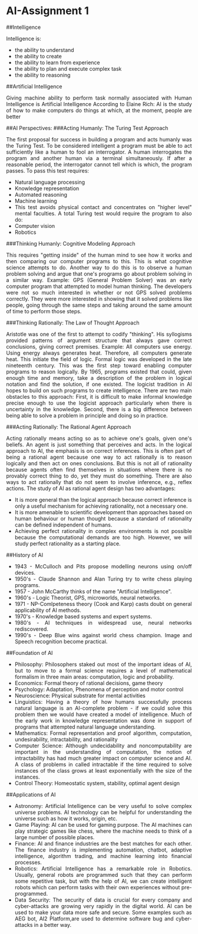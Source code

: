 # AI-Assignment 1
##Intelligence
<div style="text-align: justify">

Intelligence is:
- the ability to understand
- the ability to create
- the ability to learn from experience
- the ability to plan and execute complex task
- the ability to reasoning 

##Artificial Intelligence

Giving machine ability to perform task normally associated with Human Intelligence is Artificial Intelligence
According to Elaine Rich: AI is the study of how to make computers do things at which, at the moment, people are better


##AI Perspectives:
###Acting Humanly: The Turing Test Approach

The first proposal for success in building a program and acts humanly was the Turing Test. To be considered intelligent a program must be able to act sufficiently like a human to fool an interrogator. A human interrogates the program and another human via a terminal simultaneously. If after a reasonable period, the interrogator cannot tell which is which, the program passes.
To pass this test requires:

- Natural language processing
- Knowledge representation
- Automated reasoning
- Machine learning
- This test avoids physical contact and concentrates on "higher level" mental faculties. A total Turing test would require the program to also do:
- Computer vision 
- Robotics

###Thinking Humanly: Cognitive Modeling Approach

This requires "getting inside" of the human mind to see how it works and then comparing our computer programs to this. This is what cognitive science attempts to do. Another way to do this is to observe a human problem solving and argue that one's programs go about problem solving in a similar way.
Example: GPS (General Problem Solver) was an early computer program that attempted to model human thinking. The developers were not so much interested in whether or not GPS solved problems correctly. They were more interested in showing that it solved problems like people, going through the same steps and taking around the same amount of time to perform those steps.

###Thinking Rationally: The Law of Thought Approach

Aristotle was one of the first to attempt to codify "thinking". His syllogisms provided patterns of argument structure that always gave correct conclusions, giving correct premises.
Example: All computers use energy. Using energy always generates heat. Therefore, all computers generate heat.
This initiate the field of logic. Formal logic was developed in the late nineteenth century. This was the first step toward enabling computer programs to reason logically.
By 1965, programs existed that could, given enough time and memory, take a description of the problem in logical notation and find the solution, if one existed. The logicist tradition in AI hopes to build on such programs to create intelligence.
There are two main obstacles to this approach: First, it is difficult to make informal knowledge precise enough to use the logicist approach particularly when there is uncertainty in the knowledge. Second, there is a big difference between being able to solve a problem in principle and doing so in practice.

###Acting Rationally: The Rational Agent Approach

Acting rationally means acting so as to achieve one's goals, given one's beliefs. An agent is just something that perceives and acts.
In the logical approach to AI, the emphasis is on correct inferences. This is often part of being a rational agent because one way to act rationally is to reason logically and then act on ones conclusions. But this is not all of rationality because agents often find themselves in situations where there is no provably correct thing to do, yet they must do something.
There are also ways to act rationally that do not seem to involve inference, e.g., reflex actions.
The study of AI as rational agent design has two advantages:

- It is more general than the logical approach because correct inference is only a useful mechanism for achieving rationality, not a necessary one.
- It is more amenable to scientific development than approaches based on human behaviour or human thought because a standard of rationality can be defined independent of humans.
- Achieving perfect rationality in complex environments is not possible because the computational demands are too high. However, we will study perfect rationality as a starting place.

##History of AI

- 1943 - McCulloch and Pits propose modelling neurons using on/off devices.
- 1950's - Claude Shannon and Alan Turing try to write chess playing programs.
- 1957 - John McCarthy thinks of the name "Artificial Intelligence".
- 1960's - Logic Theorist, GPS, microworlds, neural networks.
- 1971 - NP-Comlpeteness theory (Cook and Karp) casts doubt on general applicability of AI methods.
- 1970's - Knowledge based systems and expert systems.
- 1980's - AI techniques in widespread use, neural networks rediscovered.
- 1990's - Deep Blue wins against world chess champion. Image and Speech recognition become practical.

##Foundation of AI

- Philosophy: Philosophers staked out most of the important ideas of AI, but to move to a formal science requires a level of mathematical formalism in three main areas: computation, logic and probability.
- Economics: Formal theory of rational decisions, game theory
- Psychology:  Adaptation, Phenomena of perception and motor control
- Neuroscience: Physical substrate for mental activities 
- Linguistics: Having a theory of how humans successfully process natural language is an AI-complete problem - if we could solve this problem then we would have created a model of intelligence.
Much of the early work in knowledge representation was done in support of programs that attempted natural language understanding.
- Mathematics: Formal representation and proof algorithm, computation, undesirability, intractability, and rationality
- Computer Science: Although undecidability and noncomputability are important in the understanding of computation, the notion of intractability has had much greater impact on computer science and AI. A class of problems in called intractable if the time required to solve instances of the class grows at least exponentially with the size of the instances.
- Control Theory: Homeostatic system, stability, optimal agent design

##Applications of AI
- Astronomy: Artificial Intelligence can be very useful to solve complex universe problems. AI technology can be helpful for understanding the universe such as how it works, origin, etc.
- Game Playing: AI can be used for gaming purpose. The AI machines can play strategic games like chess, where the machine needs to think of a large number of possible places.
- Finance: AI and finance industries are the best matches for each other. The finance industry is implementing automation, chatbot, adaptive intelligence, algorithm trading, and machine learning into financial processes.
- Robotics: Artificial Intelligence has a remarkable role in Robotics. Usually, general robots are programmed such that they can perform some repetitive task, but with the help of AI, we can create intelligent robots which can perform tasks with their own experiences without pre-programmed.
- Data Security: The security of data is crucial for every company and cyber-attacks are growing very rapidly in the digital world. AI can be used to make your data more safe and secure. Some examples such as AEG bot, AI2 Platform,are used to determine software bug and cyber-attacks in a better way.
</div>